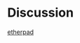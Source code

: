# Discussion


[etherpad](https://pad.disroot.org/p/ethics2047 ':include :type=iframe width=100% height=600px')

